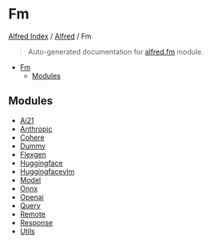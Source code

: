 # Fm

[Alfred Index](../../README.md#alfred-index) /
[Alfred](../index.md#alfred) /
Fm

> Auto-generated documentation for [alfred.fm](../../../alfred/fm/__init__.py) module.

- [Fm](#fm)
  - [Modules](#modules)

## Modules

- [Ai21](./ai21.md)
- [Anthropic](./anthropic.md)
- [Cohere](./cohere.md)
- [Dummy](./dummy.md)
- [Flexgen](./flexgen.md)
- [Huggingface](./huggingface.md)
- [Huggingfacevlm](./huggingfacevlm.md)
- [Model](./model.md)
- [Onnx](./onnx.md)
- [Openai](./openai.md)
- [Query](query/index.md)
- [Remote](remote/index.md)
- [Response](response/index.md)
- [Utils](./utils.md)